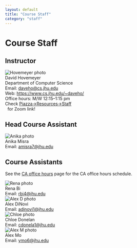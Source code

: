 ```yaml
---
layout: default
title: "Course Staff"
category: "staff"
---
```


# Course Staff

## Instructor

<div class="card_container">

<div class="card">
  <img alt="Hovemeyer photo" src="{{site.baseurl}}/img/staffpix/hovemeyer.jpg">
  <div class="details">
   <span class="name_and_role">David Hovemeyer</span><br>
   Department of Computer Science<br>
   Email: <a href="mailto:daveho@cs.jhu.edu">daveho@cs.jhu.edu</a><br>
   Web: <a class="external" target="_blank" href="https://www.cs.jhu.edu/~daveho/">https://www.cs.jhu.edu/~daveho/</a><br>
   Office hours: M/W 12:15–1:15 pm<br>
   Check <a class="external" target="_blank" href="https://piazza.com/jhu/summer2022/en601220/staff">Piazza→Resources→Staff</a><br>&nbsp;&nbsp;for Zoom link!
  </div>
</div>

</div>

## Head Course Assistant

<div class="card_container">

<div class="card">
  <img alt="Anika photo" src="{{site.baseurl}}/img/staffpix/anika.jpg">
  <div class="details">
   <span class="name_and_role">Anika Misra</span><br>
   Email: <a href="mailto:amisra7@jhu.edu">amisra7@jhu.edu</a><br>
  </div>
</div>

</div>

## Course Assistants

See the [CA office hours](officehours.html) page for the CA office hours schedule.

<div class="card_container">

<div class="card">
  <img alt="Rena photo" src="{{site.baseurl}}/img/staffpix/rena.jpg">
  <div class="details">
   <span class="name_and_role">Rena Bi</span><br>
   Email: <a href="mailto:rbi4@jhu.edu">rbi4@jhu.edu</a><br>
  </div>
</div>

</div>

<div class="card_container">

<div class="card">
  <img alt="Alex D photo" src="{{site.baseurl}}/img/staffpix/alex_d.jpg">
  <div class="details">
   <span class="name_and_role">Alex DiNovi</span><br>
   Email: <a href="mailto:adinovi1@jhu.edu">adinovi1@jhu.edu</a><br>
  </div>
</div>

</div>

<div class="card_container">

<div class="card">
  <img alt="Chloe photo" src="{{site.baseurl}}/img/staffpix/chloe.jpg">
  <div class="details">
   <span class="name_and_role">Chloe Donelan</span><br>
   Email: <a href="mailto:cdonela1@jhu.edu">cdonela1@jhu.edu</a><br>
  </div>
</div>

</div>

<div class="card_container">

<div class="card">
  <img alt="Alex M photo" src="{{site.baseurl}}/img/staffpix/placeholder.jpg">
  <div class="details">
   <span class="name_and_role">Alex Mo</span><br>
   Email: <a href="mailto:ymo6@jhu.edu">ymo6@jhu.edu</a><br>
  </div>
</div>

</div>

<!--
<div class="card_container">

<div class="card">
  <img alt="NAME photo" src="{{site.baseurl}}/img/staffpix/NAME.jpg">
  <div class="details">
   <span class="name_and_role">FIRSTNAME LASTNAME</span><br>
   Email: <a href="mailto:"></a><br>
  </div>
</div>

</div>
-->
